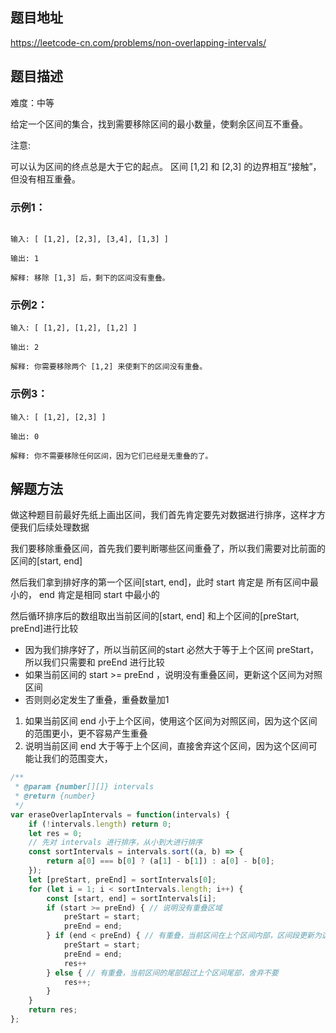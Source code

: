 ## 题目地址

https://leetcode-cn.com/problems/non-overlapping-intervals/

## 题目描述

难度：中等

给定一个区间的集合，找到需要移除区间的最小数量，使剩余区间互不重叠。

注意:

可以认为区间的终点总是大于它的起点。
区间 [1,2] 和 [2,3] 的边界相互“接触”，但没有相互重叠。

### 示例1：

```

输入: [ [1,2], [2,3], [3,4], [1,3] ]

输出: 1

解释: 移除 [1,3] 后，剩下的区间没有重叠。
```

### 示例2：

```
输入: [ [1,2], [1,2], [1,2] ]

输出: 2

解释: 你需要移除两个 [1,2] 来使剩下的区间没有重叠。
```

### 示例3：

```
输入: [ [1,2], [2,3] ]

输出: 0

解释: 你不需要移除任何区间，因为它们已经是无重叠的了。
```


## 解题方法

做这种题目前最好先纸上画出区间，我们首先肯定要先对数据进行排序，这样才方便我们后续处理数据

我们要移除重叠区间，首先我们要判断哪些区间重叠了，所以我们需要对比前面的区间的[start, end]

然后我们拿到排好序的第一个区间[start, end]，此时 start 肯定是 所有区间中最小的， end 肯定是相同 start 中最小的

然后循环排序后的数组取出当前区间的[start, end] 和上个区间的[preStart, preEnd]进行比较

- 因为我们排序好了，所以当前区间的start 必然大于等于上个区间 preStart，所以我们只需要和 preEnd 进行比较
- 如果当前区间的 start >= preEnd ，说明没有重叠区间，更新这个区间为对照区间
- 否则则必定发生了重叠，重叠数量加1
1. 如果当前区间 end 小于上个区间，使用这个区间为对照区间，因为这个区间的范围更小，更不容易产生重叠
2. 说明当前区间 end 大于等于上个区间，直接舍弃这个区间，因为这个区间可能让我们的范围变大，


```js
/**
 * @param {number[][]} intervals
 * @return {number}
 */
var eraseOverlapIntervals = function(intervals) {
    if (!intervals.length) return 0;
    let res = 0;
    // 先对 intervals 进行排序，从小到大进行排序
    const sortIntervals = intervals.sort((a, b) => {
        return a[0] === b[0] ? (a[1] - b[1]) : a[0] - b[0];
    });
    let [preStart, preEnd] = sortIntervals[0];
    for (let i = 1; i < sortIntervals.length; i++) {
        const [start, end] = sortIntervals[i];
        if (start >= preEnd) { // 说明没有重叠区域
            preStart = start;
            preEnd = end;
        } if (end < preEnd) { // 有重叠，当前区间在上个区间内部，区间段更新为这个区间
            preStart = start;
            preEnd = end;
            res++
        } else { // 有重叠，当前区间的尾部超过上个区间尾部，舍弃不要
            res++;
        }
    }
    return res;
};
```